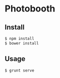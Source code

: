 # Photobooth

## Install

```sh
$ npm install
$ bower install
```

## Usage

```sh
$ grunt serve
```

